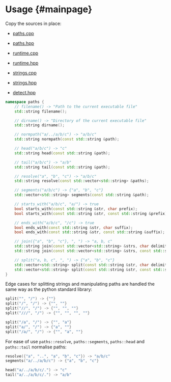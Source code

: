 # Usage {#mainpage}

Copy the sources in place:

- [paths.cpp][paths_cpp]
- [paths.hpp][paths_hpp]

- [runtime.cpp][runtime_cpp]
- [runtime.hpp][runtime_hpp]

- [strings.cpp][strings_cpp]
- [strings.hpp][strings_hpp]

- [detect.hpp][detect_hpp]

```cpp
namespace paths {
    // filename() -> "Path to the current executable file"
    std::string filename();

    // dirname() -> "Directory of the current executable file"
    std::string dirname();

    // normpath("a/../a/b/c") -> "a/b/c"
    std::string normpath(const std::string &path);

    // head("a/b/c") -> "c"
    std::string head(const std::string &path);

    // tail("a/b/c") -> "a/b"
    std::string tail(const std::string &path);

    // resolve("a", "b", "c") -> "a/b/c"
    std::string resolve(const std::vector<std::string> &paths);

    // segments("a/b/c") -> {"a", "b", "c"}
    std::vector<std::string> segments(const std::string &path);

    // starts_with("a/b/c", "a/") -> true
    bool starts_with(const std::string &str, char prefix);
    bool starts_with(const std::string &str, const std::string &prefix);

    // ends_with("a/b/c", "/c") -> true
    bool ends_with(const std::string &str, char suffix);
    bool ends_with(const std::string &str, const std::string &suffix);

    // join({"a", "b", "c"}, ", ") -> "a, b, c"
    std::string join(const std::vector<std::string> &strs, char delimiter);
    std::string join(const std::vector<std::string> &strs, const std::string &delimiter = ", ");

    // split("a, b, c", ", ") -> {"a", "b", "c"}
    std::vector<std::string> split(const std::string &str, char delimiter);
    std::vector<std::string> split(const std::string &str, const std::string &delimiter = " ");
}
```

Edge cases for splitting strings and manipulating paths are handled the same way as the python standard library:

```cpp
split("", "/") -> {""}
split("/", "/") -> {"", ""}
split("//", "/") -> {"", "", ""}
split("///", "/") -> {"", "", "", ""}
```

```cpp
split("/a", "/") -> {"", "a"}
split("a/", "/") -> {"a", ""}
split("/a/", "/") -> {"", "a", ""}
```

For ease of use `paths::resolve`, `paths::segments`, `paths::head` and `paths::tail` normalise paths:

```cpp
resolve({"a", "..", "a", "b", "c"}) -> "a/b/c"
segments("a/../a/b/c") -> {"a", "b", "c"}

head("a/../a/b/c/.") -> "c"
tail("a/../a/b/c/.") -> "a/b"
```

[paths_cpp]: https://raw.githubusercontent.com/JoelLefkowitz/paths/master/src/paths.cpp
[paths_hpp]: https://raw.githubusercontent.com/JoelLefkowitz/paths/master/src/paths.hpp
[runtime_cpp]: https://raw.githubusercontent.com/JoelLefkowitz/paths/master/src/runtime.cpp
[runtime_hpp]: https://raw.githubusercontent.com/JoelLefkowitz/paths/master/src/runtime.hpp
[strings_cpp]: https://raw.githubusercontent.com/JoelLefkowitz/paths/master/src/strings.cpp
[strings_hpp]: https://raw.githubusercontent.com/JoelLefkowitz/paths/master/src/strings.hpp
[detect_hpp]: https://raw.githubusercontent.com/JoelLefkowitz/paths/master/src/detect.hpp
